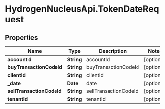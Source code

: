 # HydrogenNucleusApi.TokenDateRequest

## Properties
Name | Type | Description | Notes
------------ | ------------- | ------------- | -------------
**accountId** | **String** | accountId | [optional] 
**buyTransactionCodeId** | **String** | buyTransactionCodeId | [optional] 
**clientId** | **String** | clientId | [optional] 
**_date** | **Date** | date | [optional] 
**sellTransactionCodeId** | **String** | sellTransactionCodeId | [optional] 
**tenantId** | **String** | tenantId | [optional] 


